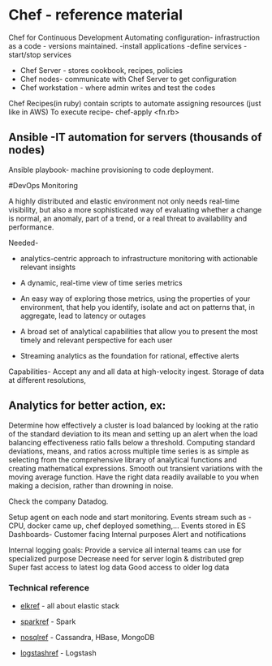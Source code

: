 # Chef - reference material
Chef for Continuous Development
Automating configuration- infrastruction as a code - versions maintained.
 -install applications
 -define services
 -start/stop services
* Chef Server - stores cookbook, recipes, policies
* Chef nodes- communicate with Chef Server to get
configuration
* Chef workstation - where admin writes and test
the codes

Chef Recipes(in ruby) contain scripts to
 automate assigning resources (just like in AWS)
 To execute recipe-
 chef-apply <fn.rb>

## Ansible -IT automation for servers (thousands of nodes)
Ansible playbook- machine provisioning to code deployment.

#DevOps
Monitoring

A highly distributed and elastic environment not only needs real-time visibility, but also a more sophisticated way of evaluating whether a change is normal, an anomaly, part of a trend, or a real threat to availability and performance.

Needed- 
* analytics-centric approach to infrastructure monitoring with actionable relevant insights

* A dynamic, real-time view of time series metrics
* An easy way of exploring those metrics, using the properties of your environment, that help you identify, isolate and act on patterns that, in aggregate, lead to latency or outages 
* A broad set of analytical capabilities that allow you to present the most timely and relevant perspective for each user 
* Streaming analytics as the foundation for rational, effective alerts 


Capabilities-
Accept any and all data at high-velocity ingest. 
Storage of data at different resolutions, 


## Analytics for better action, ex:
Determine how effectively a cluster is load balanced by looking at the ratio of the standard deviation to its mean and setting up an alert when the load balancing effectiveness ratio falls below a threshold. Computing standard deviations, means, and ratios across multiple time series is as simple as selecting from the comprehensive library of analytical functions and creating mathematical expressions. Smooth out transient variations with the moving average function. Have the right data readily available to you when making a decision, rather than drowning in noise. 

Check the company Datadog.

Setup agent on each node and start monitoring. 
Events stream such as - CPU, docker came up, chef deployed something,… Events stored in ES
Dashboards-
  Customer facing
  Internal purposes
Alert and notifications

Internal logging goals:
 Provide a service all internal teams can use for specialized purpose
 Decrease need for server login & distributed grep
 Super fast access to latest log data
 Good access to older log data


















### Technical reference
* [elkref] - all about elastic stack
* [sparkref] - Spark
* [nosqlref] - Cassandra, HBase, MongoDB
* [logstashref] - Logstash

   [elkref]: <https://github.com/shradhatx/reference/elkdoc>
   [sparkref]: <https://github.com/shradhatx/reference/elkdoc>
   [nosqlref]: <https://github.com/shradhatx/reference/nosqldoc>
   [logstashref]: <https://github.com/shradhatx/reference/logstashdoc>










